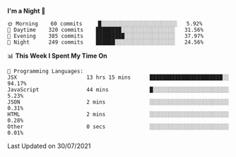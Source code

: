 <!--START_SECTION:waka-->
**I'm a Night 🦉** 

```text
🌞 Morning    60 commits     █░░░░░░░░░░░░░░░░░░░░░░░░   5.92% 
🌆 Daytime    320 commits    ████████░░░░░░░░░░░░░░░░░   31.56% 
🌃 Evening    385 commits    █████████░░░░░░░░░░░░░░░░   37.97% 
🌙 Night      249 commits    ██████░░░░░░░░░░░░░░░░░░░   24.56%

```


📊 **This Week I Spent My Time On** 

```text
💬 Programming Languages: 
JSX                      13 hrs 15 mins      ███████████████████████░░   94.17% 
JavaScript               44 mins             █░░░░░░░░░░░░░░░░░░░░░░░░   5.23% 
JSON                     2 mins              ░░░░░░░░░░░░░░░░░░░░░░░░░   0.31% 
HTML                     2 mins              ░░░░░░░░░░░░░░░░░░░░░░░░░   0.28% 
Other                    0 secs              ░░░░░░░░░░░░░░░░░░░░░░░░░   0.01%

```


 Last Updated on 30/07/2021
<!--END_SECTION:waka-->
